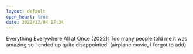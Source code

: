 ```yaml
---
layout: default
open_heart: true
date: 2022/12/04 17:34
---
```


Everything Everywhere All at Once (2022): Too many people told me it was amazing so I ended up quite disappointed. (airplane movie, I forgot to add)
